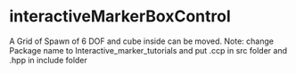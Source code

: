 # interactiveMarkerBoxControl


A Grid of Spawn of 6 DOF and cube inside can be moved. 
Note: change Package name to Interactive_marker_tutorials
and put .ccp in src folder and .hpp in include folder
